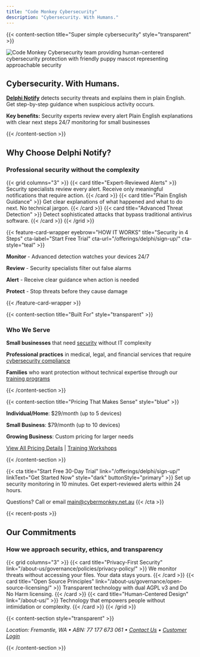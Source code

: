 ```yaml
---
title: "Code Monkey Cybersecurity"
description: "Cybersecurity. With Humans."
---
```


{{< content-section title="Super simple cybersecurity" style="transparent" >}}

![Code Monkey Cybersecurity team providing human-centered cybersecurity protection with friendly puppy mascot representing approachable security](/images/cover_puppy_moni_monkey_optimized.jpg)

## Cybersecurity. With Humans.

**[Delphi Notify](/offerings/delphi/delphi-notify/)** detects security threats and explains them in plain English. Get step-by-step guidance when suspicious activity occurs.

**Key benefits:**
Security experts review every alert
Plain English explanations with clear next steps
24/7 monitoring for small businesses

{{< /content-section >}}

## Why Choose Delphi Notify?
### Professional security without the complexity

{{< grid columns="3" >}}
  {{< card title="Expert-Reviewed Alerts" >}}
Security specialists review every alert. Receive only meaningful notifications that require action.
  {{< /card >}}
  {{< card title="Plain English Guidance" >}}
Get clear explanations of what happened and what to do next. No technical jargon.
  {{< /card >}}
  {{< card title="Advanced Threat Detection" >}}
Detect sophisticated attacks that bypass traditional antivirus software.
  {{< /card >}}
{{< /grid >}}

{{< feature-card-wrapper eyebrow="HOW IT WORKS" title="Security in 4 Steps" cta-label="Start Free Trial" cta-url="/offerings/delphi/sign-up/" cta-style="teal" >}}

**Monitor** - Advanced detection watches your devices 24/7

**Review** - Security specialists filter out false alarms

**Alert** - Receive clear guidance when action is needed

**Protect** - Stop threats before they cause damage

{{< /feature-card-wrapper >}}

{{< content-section title="Built For" style="transparent" >}}

### Who We Serve

<div class="text-center space-y-4">

**Small businesses** that need [security](/offerings/delphi/) without IT complexity

**Professional practices** in medical, legal, and financial services that require [cybersecurity compliance](/about-us/governance/)

**Families** who want protection without technical expertise through our [training programs](/offerings/phishing-simulation/training/)

</div>

{{< /content-section >}}

{{< content-section title="Pricing That Makes Sense" style="blue" >}}

**Individual/Home**: $29/month (up to 5 devices)

**Small Business**: $79/month (up to 10 devices)

**Growing Business**: Custom pricing for larger needs

[View All Pricing Details](/pricing/) | [Training Workshops](/offerings/phishing-simulation/training/)

{{< /content-section >}}

{{< cta 
  title="Start Free 30-Day Trial" 
  link="/offerings/delphi/sign-up/" 
  linkText="Get Started Now"
  style="dark"
  buttonStyle="primary" >}}
Set up security monitoring in 10 minutes. Get expert-reviewed alerts within 24 hours.

Questions? Call or email main@cybermonkey.net.au
{{< /cta >}}

{{< recent-posts >}}

## Our Commitments
### How we approach security, ethics, and transparency

{{< grid columns="3" >}}
  {{< card 
    title="Privacy-First Security" 
    link="/about-us/governance/policies/privacy-policy/" >}}
We monitor threats without accessing your files. Your data stays yours.
  {{< /card >}}
  {{< card 
    title="Open Source Principles" 
    link="/about-us/governance/open-source-licensing/" >}}
Transparent technology with dual AGPL v3 and Do No Harm licensing.
  {{< /card >}}
  {{< card 
    title="Human-Centered Design" 
    link="/about-us/" >}}
Technology that empowers people without intimidation or complexity.
  {{< /card >}}
{{< /grid >}}

{{< content-section style="transparent" >}}

<p class="text-center text-sm text-slate-600">
<em>Location: Fremantle, WA • ABN: 77 177 673 061 • <a href="/about-us/contact/">Contact Us</a> • <a href="/about-us/customer-login/">Customer Login</a></em>
</p>

{{< /content-section >}}